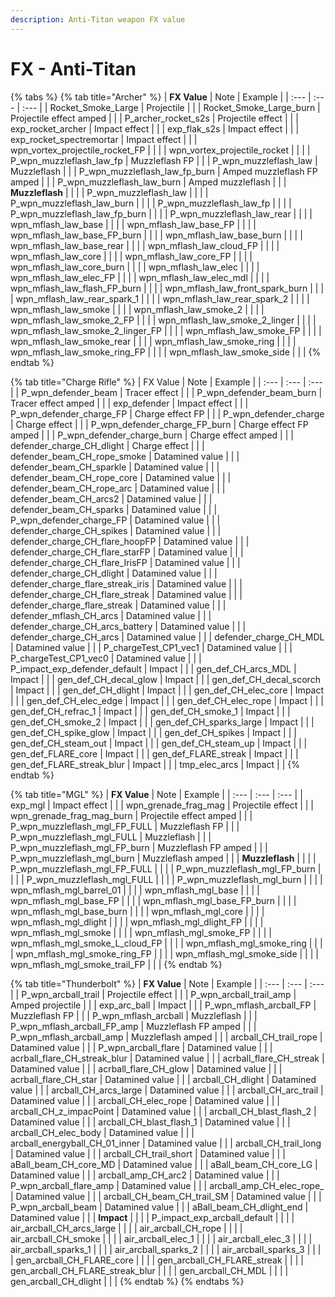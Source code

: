 ```yaml
---
description: Anti-Titan weapon FX value
---
```


# FX - Anti-Titan

{% tabs %}
{% tab title="Archer" %}
| **FX Value** | Note | Example |
| :--- | :--- | :--- |
| Rocket\_Smoke\_Large | Projectile |  |
| Rocket\_Smoke\_Large\_burn | Projectile effect amped |  |
| P\_archer\_rocket\_s2s | Projectile effect |  |
| exp\_rocket\_archer | Impact effect |  |
| exp\_flak\_s2s | Impact effect |  |
| exp\_rocket\_spectremortar | Impact effect |  |
| wpn\_vortex\_projectile\_rocket\_FP |  |  |
| wpn\_vortex\_projectile\_rocket |  |  |
| P\_wpn\_muzzleflash\_law\_fp | Muzzleflash FP |  |
| P\_wpn\_muzzleflash\_law | Muzzleflash |  |
| P\_wpn\_muzzleflash\_law\_fp\_burn | Amped muzzleflash FP amped |  |
| P\_wpn\_muzzleflash\_law\_burn | Amped muzzleflash |  |
| **Muzzleflash** |  |  |
| P\_wpn\_muzzleflash\_law |  |  |
| P\_wpn\_muzzleflash\_law\_burn |  |  |
| P\_wpn\_muzzleflash\_law\_fp |  |  |
| P\_wpn\_muzzleflash\_law\_fp\_burn |  |  |
| P\_wpn\_muzzleflash\_law\_rear |  |  |
| wpn\_mflash\_law\_base |  |  |
| wpn\_mflash\_law\_base\_FP |  |  |
| wpn\_mflash\_law\_base\_FP\_burn |  |  |
| wpn\_mflash\_law\_base\_burn |  |  |
| wpn\_mflash\_law\_base\_rear |  |  |
| wpn\_mflash\_law\_cloud\_FP |  |  |
| wpn\_mflash\_law\_core |  |  |
| wpn\_mflash\_law\_core\_FP |  |  |
| wpn\_mflash\_law\_core\_burn |  |  |
| wpn\_mflash\_law\_elec |  |  |
| wpn\_mflash\_law\_elec\_FP |  |  |
| wpn\_mflash\_law\_elec\_mdl |  |  |
| wpn\_mflash\_law\_flash\_FP\_burn |  |  |
| wpn\_mflash\_law\_front\_spark\_burn |  |  |
| wpn\_mflash\_law\_rear\_spark\_1 |  |  |
| wpn\_mflash\_law\_rear\_spark\_2 |  |  |
| wpn\_mflash\_law\_smoke |  |  |
| wpn\_mflash\_law\_smoke\_2 |  |  |
| wpn\_mflash\_law\_smoke\_2\_FP |  |  |
| wpn\_mflash\_law\_smoke\_2\_linger |  |  |
| wpn\_mflash\_law\_smoke\_2\_linger\_FP |  |  |
| wpn\_mflash\_law\_smoke\_FP |  |  |
| wpn\_mflash\_law\_smoke\_rear |  |  |
| wpn\_mflash\_law\_smoke\_ring |  |  |
| wpn\_mflash\_law\_smoke\_ring\_FP |  |  |
| wpn\_mflash\_law\_smoke\_side |  |  |
{% endtab %}

{% tab title="Charge Rifle" %}
| FX Value | Note | Example |
| :--- | :--- | :--- |
| P\_wpn\_defender\_beam | Tracer effect |  |
| P\_wpn\_defender\_beam\_burn | Tracer effect amped |  |
| exp\_defender | Impact effect |  |
| P\_wpn\_defender\_charge\_FP | Charge effect FP |  |
| P\_wpn\_defender\_charge | Charge effect |  |
| P\_wpn\_defender\_charge\_FP\_burn | Charge effect FP amped |  |
| P\_wpn\_defender\_charge\_burn | Charge effect amped |  |
| defender\_charge\_CH\_dlight | Charge effect |  |
| defender\_beam\_CH\_rope\_smoke | Datamined value |  |
| defender\_beam\_CH\_sparkle | Datamined value |  |
| defender\_beam\_CH\_rope\_core | Datamined value |  |
| defender\_beam\_CH\_rope\_arc | Datamined value |  |
| defender\_beam\_CH\_arcs2 | Datamined value |  |
| defender\_beam\_CH\_sparks | Datamined value |  |
| P\_wpn\_defender\_charge\_FP | Datamined value |  |
| defender\_charge\_CH\_spikes | Datamined value |  |
| defender\_charge\_CH\_flare\_hoopFP | Datamined value |  |
| defender\_charge\_CH\_flare\_starFP | Datamined value |  |
| defender\_charge\_CH\_flare\_IrisFP | Datamined value |  |
| defender\_charge\_CH\_dlight | Datamined value |  |
| defender\_charge\_flare\_streak\_iris | Datamined value |  |
| defender\_charge\_CH\_flare\_streak | Datamined value |  |
| defender\_charge\_flare\_streak | Datamined value |  |
| defender\_mflash\_CH\_arcs | Datamined value |  |
| defender\_charge\_CH\_arcs\_battery | Datamined value |  |
| defender\_charge\_CH\_arcs | Datamined value |  |
| defender\_charge\_CH\_MDL | Datamined value |  |
| P\_chargeTest\_CP1\_vec1 | Datamined value |  |
| P\_chargeTest\_CP1\_vec0 | Datamined value |  |
| P\_impact\_exp\_defender\_default | Impact |  |
| gen\_def\_CH\_arcs\_MDL | Impact |  |
| gen\_def\_CH\_decal\_glow | Impact |  |
| gen\_def\_CH\_decal\_scorch | Impact |  |
| gen\_def\_CH\_dlight | Impact |  |
| gen\_def\_CH\_elec\_core | Impact |  |
| gen\_def\_CH\_elec\_edge | Impact |  |
| gen\_def\_CH\_elec\_rope | Impact |  |
| gen\_def\_CH\_refrac\_1 | Impact |  |
| gen\_def\_CH\_smoke\_1 | Impact |  |
| gen\_def\_CH\_smoke\_2 | Impact |  |
| gen\_def\_CH\_sparks\_large | Impact |  |
| gen\_def\_CH\_spike\_glow | Impact |  |
| gen\_def\_CH\_spikes | Impact |  |
| gen\_def\_CH\_steam\_out | Impact |  |
| gen\_def\_CH\_steam\_up | Impact |  |
| gen\_def\_FLARE\_core | Impact |  |
| gen\_def\_FLARE\_streak | Impact |  |
| gen\_def\_FLARE\_streak\_blur | Impact |  |
| tmp\_elec\_arcs | Impact |  |
{% endtab %}

{% tab title="MGL" %}
| **FX Value** | Note | Example |
| :--- | :--- | :--- |
| exp\_mgl | Impact effect |  |
| wpn\_grenade\_frag\_mag | Projectile effect |  |
| wpn\_grenade\_frag\_mag\_burn | Projectile effect amped |  |
| P\_wpn\_muzzleflash\_mgl\_FP\_FULL | Muzzleflash FP |  |
| P\_wpn\_muzzleflash\_mgl\_FULL | Muzzleflash |  |
| P\_wpn\_muzzleflash\_mgl\_FP\_burn | Muzzleflash FP amped |  |
| P\_wpn\_muzzleflash\_mgl\_burn | Muzzleflash amped |  |
| **Muzzleflash** |  |  |
| P\_wpn\_muzzleflash\_mgl\_FP\_FULL |  |  |
| P\_wpn\_muzzleflash\_mgl\_FP\_burn |  |  |
| P\_wpn\_muzzleflash\_mgl\_FULL |  |  |
| P\_wpn\_muzzleflash\_mgl\_burn |  |  |
| wpn\_mflash\_mgl\_barrel\_01 |  |  |
| wpn\_mflash\_mgl\_base |  |  |
| wpn\_mflash\_mgl\_base\_FP |  |  |
| wpn\_mflash\_mgl\_base\_FP\_burn |  |  |
| wpn\_mflash\_mgl\_base\_burn |  |  |
| wpn\_mflash\_mgl\_core |  |  |
| wpn\_mflash\_mgl\_dlight |  |  |
| wpn\_mflash\_mgl\_dlight\_FP |  |  |
| wpn\_mflash\_mgl\_smoke |  |  |
| wpn\_mflash\_mgl\_smoke\_FP |  |  |
| wpn\_mflash\_mgl\_smoke\_L\_cloud\_FP |  |  |
| wpn\_mflash\_mgl\_smoke\_ring |  |  |
| wpn\_mflash\_mgl\_smoke\_ring\_FP |  |  |
| wpn\_mflash\_mgl\_smoke\_side |  |  |
| wpn\_mflash\_mgl\_smoke\_trail\_FP |  |  |
{% endtab %}

{% tab title="Thunderbolt" %}
| **FX Value** | Note | Example |
| :--- | :--- | :--- |
| P\_wpn\_arcball\_trail | Projectile effect |  |
| P\_wpn\_arcball\_trail\_amp | Amped projectile |  |
| exp\_arc\_ball | Impact |  |
| P\_wpn\_mflash\_arcball\_FP | Muzzleflash FP |  |
| P\_wpn\_mflash\_arcball | Muzzleflash |  |
| P\_wpn\_mflash\_arcball\_FP\_amp | Muzzleflash FP amped |  |
| P\_wpn\_mflash\_arcball\_amp | Muzzleflash amped |  |
| arcball\_CH\_trail\_rope | Datamined value |  |
| P\_wpn\_arcball\_flare | Datamined value |  |
| acrball\_flare\_CH\_streak\_blur | Datamined value |  |
| acrball\_flare\_CH\_streak | Datamined value |  |
| acrball\_flare\_CH\_glow | Datamined value |  |
| acrball\_flare\_CH\_star | Datamined value |  |
| arcball\_CH\_dlight | Datamined value |  |
| arcball\_CH\_arcs\_large | Datamined value |  |
| arcball\_CH\_arc\_trail | Datamined value |  |
| arcball\_CH\_elec\_rope | Datamined value |  |
| arcball\_CH\_z\_impacPoint | Datamined value |  |
| arcball\_CH\_blast\_flash\_2 | Datamined value |  |
| arcball\_CH\_blast\_flash\_1 | Datamined value |  |
| arcball\_CH\_elec\_body | Datamined value |  |
| arcball\_energyball\_CH\_01\_inner | Datamined value |  |
| arcball\_CH\_trail\_long | Datamined value |  |
| arcball\_CH\_trail\_short | Datamined value |  |
| aBall\_beam\_CH\_core\_MD | Datamined value |  |
| aBall\_beam\_CH\_core\_LG | Datamined value |  |
| arcball\_amp\_CH\_arc2 | Datamined value |  |
| P\_wpn\_arcball\_flare\_amp | Datamined value |  |
| arcball\_amp\_CH\_elec\_rope\_ | Datamined value |  |
| arcball\_CH\_beam\_CH\_trail\_SM | Datamined value |  |
| P\_wpn\_arcball\_beam | Datamined value |  |
| aBall\_beam\_CH\_dlight\_end | Datamined value |  |
| **Impact** |  |  |
| P\_impact\_exp\_arcball\_default |  |  |
| air\_arcball\_CH\_arcs\_large |  |  |
| air\_arcball\_CH\_rope |  |  |
| air\_arcball\_CH\_smoke |  |  |
| air\_arcball\_elec\_1 |  |  |
| air\_arcball\_elec\_3 |  |  |
| air\_arcball\_sparks\_1 |  |  |
| air\_arcball\_sparks\_2 |  |  |
| air\_arcball\_sparks\_3 |  |  |
| gen\_arcball\_CH\_FLARE\_core |  |  |
| gen\_arcball\_CH\_FLARE\_streak |  |  |
| gen\_arcball\_CH\_FLARE\_streak\_blur |  |  |
| gen\_arcball\_CH\_MDL |  |  |
| gen\_arcball\_CH\_dlight |  |  |
{% endtab %}
{% endtabs %}

